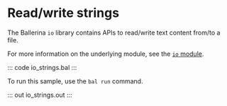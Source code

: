 # Read/write strings

The Ballerina `io` library contains APIs to read/write text content from/to a file.

For more information on the underlying module, see the [`io` module](https://lib.ballerina.io/ballerina/io/latest/).

::: code io_strings.bal :::

To run this sample, use the `bal run` command.

::: out io_strings.out :::